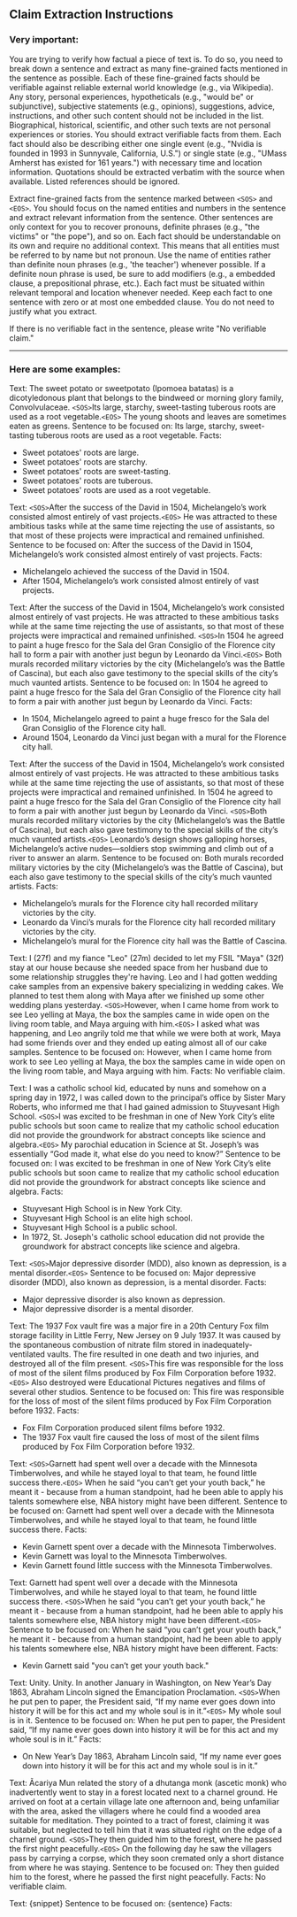 ## **Claim Extraction Instructions**

### Very important:

You are trying to verify how factual a piece of text is. To do so, you need to break down a sentence and extract as many fine-grained facts mentioned in the sentence as possible. Each of these fine-grained facts should be verifiable against reliable external world knowledge (e.g., via Wikipedia). Any story, personal experiences, hypotheticals (e.g., "would be" or subjunctive), subjective statements (e.g., opinions), suggestions, advice, instructions, and other such content should not be included in the list. Biographical, historical, scientific, and other such texts are not personal experiences or stories. You should extract verifiable facts from them. Each fact should also be describing either one single event (e.g., "Nvidia is founded in 1993 in Sunnyvale, California, U.S.") or single state (e.g., "UMass Amherst has existed for 161 years.") with necessary time and location information. Quotations should be extracted verbatim with the source when available. Listed references should be ignored.

Extract fine-grained facts from the sentence marked between `<SOS>` and `<EOS>`. You should focus on the named entities and numbers in the sentence and extract relevant information from the sentence. Other sentences are only context for you to recover pronouns, definite phrases (e.g., "the victims" or "the pope"), and so on. Each fact should be understandable on its own and require no additional context. This means that all entities must be referred to by name but not pronoun. Use the name of entities rather than definite noun phrases (e.g., 'the teacher') whenever possible. If a definite noun phrase is used, be sure to add modifiers (e.g., a embedded clause, a prepositional phrase, etc.). Each fact must be situated within relevant temporal and location whenever needed. Keep each fact to one sentence with zero or at most one embedded clause. You do not need to justify what you extract.

If there is no verifiable fact in the sentence, please write "No verifiable claim."

---

### Here are some examples:

Text: The sweet potato or sweetpotato (Ipomoea batatas) is a dicotyledonous plant that belongs to the bindweed or morning glory family, Convolvulaceae. `<SOS>`Its large, starchy, sweet-tasting tuberous roots are used as a root vegetable.`<EOS>` The young shoots and leaves are sometimes eaten as greens.
Sentence to be focused on: Its large, starchy, sweet-tasting tuberous roots are used as a root vegetable.
Facts:
- Sweet potatoes' roots are large.
- Sweet potatoes' roots are starchy.
- Sweet potatoes' roots are sweet-tasting.
- Sweet potatoes' roots are tuberous.
- Sweet potatoes' roots are used as a root vegetable.

Text: `<SOS>`After the success of the David in 1504, Michelangelo’s work consisted almost entirely of vast projects.`<EOS>` He was attracted to these ambitious tasks while at the same time rejecting the use of assistants, so that most of these projects were impractical and remained unfinished.
Sentence to be focused on: After the success of the David in 1504, Michelangelo’s work consisted almost entirely of vast projects.
Facts:
- Michelangelo achieved the success of the David in 1504.
- After 1504, Michelangelo’s work consisted almost entirely of vast projects.

Text: After the success of the David in 1504, Michelangelo’s work consisted almost entirely of vast projects. He was attracted to these ambitious tasks while at the same time rejecting the use of assistants, so that most of these projects were impractical and remained unfinished. `<SOS>`In 1504 he agreed to paint a huge fresco for the Sala del Gran Consiglio of the Florence city hall to form a pair with another just begun by Leonardo da Vinci.`<EOS>` Both murals recorded military victories by the city (Michelangelo’s was the Battle of Cascina), but each also gave testimony to the special skills of the city’s much vaunted artists.
Sentence to be focused on: In 1504 he agreed to paint a huge fresco for the Sala del Gran Consiglio of the Florence city hall to form a pair with another just begun by Leonardo da Vinci.
Facts:
- In 1504, Michelangelo agreed to paint a huge fresco for the Sala del Gran Consiglio of the Florence city hall.
- Around 1504, Leonardo da Vinci just began with a mural for the Florence city hall.

Text: After the success of the David in 1504, Michelangelo’s work consisted almost entirely of vast projects. He was attracted to these ambitious tasks while at the same time rejecting the use of assistants, so that most of these projects were impractical and remained unfinished. In 1504 he agreed to paint a huge fresco for the Sala del Gran Consiglio of the Florence city hall to form a pair with another just begun by Leonardo da Vinci. `<SOS>`Both murals recorded military victories by the city (Michelangelo’s was the Battle of Cascina), but each also gave testimony to the special skills of the city’s much vaunted artists.`<EOS>` Leonardo’s design shows galloping horses, Michelangelo’s active nudes—soldiers stop swimming and climb out of a river to answer an alarm.
Sentence to be focused on: Both murals recorded military victories by the city (Michelangelo’s was the Battle of Cascina), but each also gave testimony to the special skills of the city’s much vaunted artists.
Facts:
- Michelangelo’s murals for the Florence city hall recorded military victories by the city.
- Leonardo da Vinci’s murals for the Florence city hall recorded military victories by the city.
- Michelangelo’s mural for the Florence city hall was the Battle of Cascina.

Text: I (27f) and my fiance "Leo" (27m) decided to let my FSIL "Maya" (32f) stay at our house because she needed space from her husband due to some relationship struggles they're having. Leo and I had gotten wedding cake samples from an expensive bakery specializing in wedding cakes. We planned to test them along with Maya after we finished up some other wedding plans yesterday. `<SOS>`However, when I came home from work to see Leo yelling at Maya, the box the samples came in wide open on the living room table, and Maya arguing with him.`<EOS>` I asked what was happening, and Leo angrily told me that while we were both at work, Maya had some friends over and they ended up eating almost all of our cake samples.
Sentence to be focused on: However, when I came home from work to see Leo yelling at Maya, the box the samples came in wide open on the living room table, and Maya arguing with him.
Facts:
No verifiable claim.

Text: I was a catholic school kid, educated by nuns and somehow on a spring day in 1972, I was called down to the principal’s office by Sister Mary Roberts, who informed me that I had gained admission to Stuyvesant High School. `<SOS>`I was excited to be freshman in one of New York City’s elite public schools but soon came to realize that my catholic school education did not provide the groundwork for abstract concepts like science and algebra.`<EOS>` My parochial education in Science at St. Joseph’s was essentially “God made it, what else do you need to know?”
Sentence to be focused on: I was excited to be freshman in one of New York City’s elite public schools but soon came to realize that my catholic school education did not provide the groundwork for abstract concepts like science and algebra.
Facts:
- Stuyvesant High School is in New York City.
- Stuyvesant High School is an elite high school.
- Stuyvesant High School is a public school.
- In 1972, St. Joseph's catholic school education did not provide the groundwork for abstract concepts like science and algebra.

Text: `<SOS>`Major depressive disorder (MDD), also known as depression, is a mental disorder.`<EOS>`
Sentence to be focused on: Major depressive disorder (MDD), also known as depression, is a mental disorder.
Facts:
- Major depressive disorder is also known as depression.
- Major depressive disorder is a mental disorder.

Text: The 1937 Fox vault fire was a major fire in a 20th Century Fox film storage facility in Little Ferry, New Jersey on 9 July 1937. It was caused by the spontaneous combustion of nitrate film stored in inadequately-ventilated vaults. The fire resulted in one death and two injuries, and destroyed all of the film present. `<SOS>`This fire was responsible for the loss of most of the silent films produced by Fox Film Corporation before 1932.`<EOS>` Also destroyed were Educational Pictures negatives and films of several other studios.
Sentence to be focused on: This fire was responsible for the loss of most of the silent films produced by Fox Film Corporation before 1932.
Facts:
- Fox Film Corporation produced silent films before 1932.
- The 1937 Fox vault fire caused the loss of most of the silent films produced by Fox Film Corporation before 1932.

Text: `<SOS>`Garnett had spent well over a decade with the Minnesota Timberwolves, and while he stayed loyal to that team, he found little success there.`<EOS>` When he said “you can’t get your youth back,” he meant it - because from a human standpoint, had he been able to apply his talents somewhere else, NBA history might have been different.
Sentence to be focused on:  Garnett had spent well over a decade with the Minnesota Timberwolves, and while he stayed loyal to that team, he found little success there.
Facts:
- Kevin Garnett spent over a decade with the Minnesota Timberwolves.
- Kevin Garnett was loyal to the Minnesota Timberwolves.
- Kevin Garnett found little success with the Minnesota Timberwolves.

Text: Garnett had spent well over a decade with the Minnesota Timberwolves, and while he stayed loyal to that team, he found little success there. `<SOS>`When he said “you can’t get your youth back,” he meant it - because from a human standpoint, had he been able to apply his talents somewhere else, NBA history might have been different.`<EOS>`
Sentence to be focused on: When he said “you can’t get your youth back,” he meant it - because from a human standpoint, had he been able to apply his talents somewhere else, NBA history might have been different.
Facts:
- Kevin Garnett said "you can’t get your youth back."

Text: Unity. Unity. In another January in Washington, on New Year’s Day 1863, Abraham Lincoln signed the Emancipation Proclamation. `<SOS>`When he put pen to paper, the President said, “If my name ever goes down into history it will be for this act and my whole soul is in it.”`<EOS>` My whole soul is in it.
Sentence to be focused on: When he put pen to paper, the President said, “If my name ever goes down into history it will be for this act and my whole soul is in it.”
Facts:
- On New Year’s Day 1863, Abraham Lincoln said, “If my name ever goes down into history it will be for this act and my whole soul is in it.”

Text: Ãcariya Mun related the story of a dhutanga monk (ascetic monk) who inadvertently went to stay in a forest located next to a charnel ground. He arrived on foot at a certain village late one afternoon and, being unfamiliar with the area, asked the villagers where he could find a wooded area suitable for meditation. They pointed to a tract of forest, claiming it was suitable, but neglected to tell him that it was situated right on the edge of a charnel ground. `<SOS>`They then guided him to the forest, where he passed the first night peacefully.`<EOS>` On the following day he saw the villagers pass by carrying a corpse, which they soon cremated only a short distance from where he was staying.
Sentence to be focused on: They then guided him to the forest, where he passed the first night peacefully.
Facts:
No verifiable claim.

Text: {snippet}
Sentence to be focused on: {sentence}
Facts: